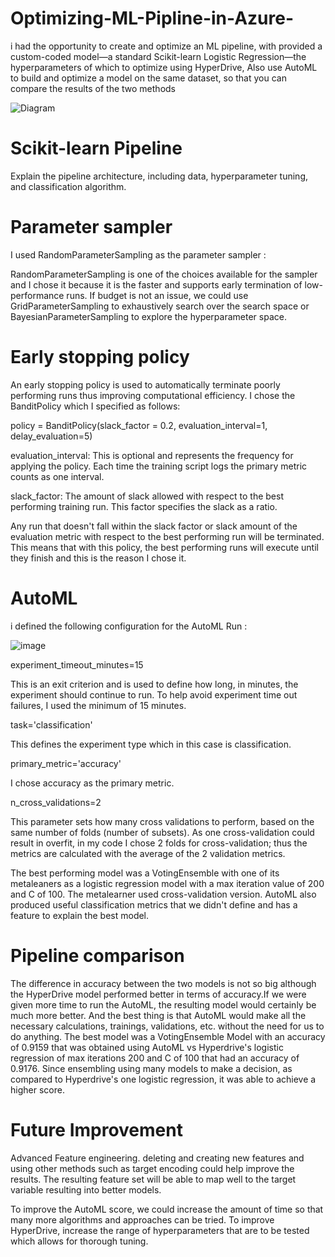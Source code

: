 # Optimizing-ML-Pipline-in-Azure-
i had  the opportunity to create and optimize an ML pipeline, with  provided a custom-coded model—a standard Scikit-learn Logistic Regression—the hyperparameters of which to optimize using HyperDrive, Also use AutoML to build and optimize a model on the same dataset, so that you can compare the results of the two methods

![Diagram](https://user-images.githubusercontent.com/59172649/143721229-830f94d2-e4b1-473d-95a9-2c086826db9f.JPG)
# Scikit-learn Pipeline
Explain the pipeline architecture, including data, hyperparameter tuning, and classification algorithm.

# Parameter sampler

I used RandomParameterSampling as  the parameter sampler :

RandomParameterSampling is one of the choices available for the sampler and I chose it because it is the faster and supports early termination of low-performance runs. If budget is not an issue, we could use GridParameterSampling to exhaustively search over the search space or BayesianParameterSampling to explore the hyperparameter space.

# Early stopping policy

An early stopping policy is used to automatically terminate poorly performing runs thus improving computational efficiency. I chose the BanditPolicy which I specified as follows:

policy = BanditPolicy(slack_factor = 0.2, evaluation_interval=1, delay_evaluation=5)

evaluation_interval: This is optional and represents the frequency for applying the policy. Each time the training script logs the primary metric counts as one interval.

slack_factor: The amount of slack allowed with respect to the best performing training run. This factor specifies the slack as a ratio.

Any run that doesn't fall within the slack factor or slack amount of the evaluation metric with respect to the best performing run will be terminated. This means that with this policy, the best performing runs will execute until they finish and this is the reason I chose it.
# AutoML
i defined the following configuration for the AutoML Run :

![image](https://user-images.githubusercontent.com/59172649/144405310-535c8f58-150f-4c30-8d94-884083a941d9.png)

experiment_timeout_minutes=15

This is an exit criterion and is used to define how long, in minutes, the experiment should continue to run. To help avoid experiment time out failures, I used the minimum of 15 minutes.

task='classification'

This defines the experiment type which in this case is classification.

primary_metric='accuracy'

I chose accuracy as the primary metric.

n_cross_validations=2

This parameter sets how many cross validations to perform, based on the same number of folds (number of subsets). As one cross-validation could result in overfit, in my code I chose 2 folds for cross-validation; thus the metrics are calculated with the average of the 2 validation metrics.

The best performing model was a VotingEnsemble with one of its metaleaners as a logistic regression model with a max iteration value of 200 and C of 100. The metalearner used cross-validation version. AutoML also produced useful classification metrics that we didn't define and has a feature to explain the best model.
# Pipeline comparison
The difference in accuracy between the two models is not so big although the HyperDrive model performed better in terms of accuracy.If we were given more time to run the AutoML, the resulting model would certainly be much more better. And the best thing is that AutoML would make all the necessary calculations, trainings, validations, etc. without the need for us to do anything. 
The best model was a VotingEnsemble Model with an accuracy of 0.9159 that was obtained using AutoML vs Hyperdrive's logistic regression of max iterations 200 and C of 100 that had an accuracy of 0.9176. Since ensembling using many models to make a decision, as compared to Hyperdrive's one logistic regression, it was able to achieve a higher score.
# Future Improvement
Advanced Feature engineering. deleting and creating new features and using other methods such as target encoding could help improve the results. The resulting feature set will be able to map well to the target variable resulting into better models.

To improve the AutoML score, we could increase the amount of time so that many more algorithms and approaches can be tried. To improve HyperDrive, increase the range of hyperparameters that are to be tested which allows for thorough tuning.
